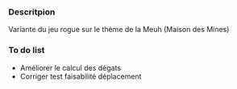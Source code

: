 ### Descritpion

Variante du jeu rogue sur le thème de la Meuh (Maison des Mines)

### To do list

- Améliorer le calcul des dégats
- Corriger test faisabilité déplacement

